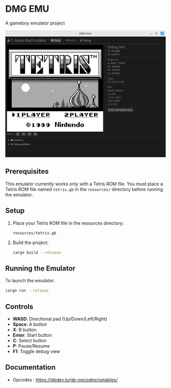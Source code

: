 # DMG EMU

A gameboy emulator project

![screenshot](./resources/screenshot.png)

## Prerequisites

This emulator currently works only with a Tetris ROM file. You must place a Tetris ROM file named `tetris.gb` in the `resources/` directory before running the emulator.

## Setup

1. Place your Tetris ROM file in the resources directory:
   ```
   resources/tetris.gb
   ```

2. Build the project:
   ```bash
   cargo build --release
   ```

## Running the Emulator

To launch the emulator:
```bash
cargo run --release
```

## Controls

- **WASD**: Directional pad (Up/Down/Left/Right)
- **Space**: A button
- **X**: B button
- **Enter**: Start button
- **C**: Select button
- **P**: Pause/Resume
- **F1**: Toggle debug view

## Documentation

- Opcodes : https://gbdev.io/gb-opcodes/optables/
